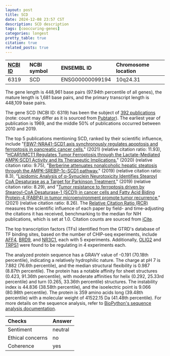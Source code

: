 ```yaml
---
layout: post
title: SCD
date: 2024-12-08 23:57 CST
description: SCD description
tags: [cooccuring-genes]
categories: longest
pretty_table: true
citation: true
related_posts: true
---
```




| [NCBI ID](https://www.ncbi.nlm.nih.gov/gene/6319) | NCBI symbol | ENSEMBL ID | Chromosome location |
| :-------- | :------- | :-------- | :------- |
| 6319  | SCD | ENSG00000099194 | 10q24.31 |



The gene length is 448,961 base pairs (97.94th percentile of all genes), the mature length is 1,681 base pairs, and the primary transcript length is 448,109 base pairs.


The gene SCD (NCBI ID: 6319) has been the subject of [392 publications](https://pubmed.ncbi.nlm.nih.gov/?term=%22SCD%22) (note: count may differ as it is sourced from [Pubtator](https://academic.oup.com/nar/article/47/W1/W587/5494727)). The earliest year of publication is 1969, and the middle 50% of publications occurred between 2010 and 2019.


The top 5 publications mentioning SCD, ranked by their scientific influence, include "[FBW7-NRA41-SCD1 axis synchronously regulates apoptosis and ferroptosis in pancreatic cancer cells.](https://pubmed.ncbi.nlm.nih.gov/33271455)" (2021) (relative citation ratio: 11.93), "[HCAR1/MCT1 Regulates Tumor Ferroptosis through the Lactate-Mediated AMPK-SCD1 Activity and Its Therapeutic Implications.](https://pubmed.ncbi.nlm.nih.gov/33296645)" (2020) (relative citation ratio: 9.75), "[Berberine attenuates nonalcoholic hepatic steatosis through the AMPK-SREBP-1c-SCD1 pathway.](https://pubmed.ncbi.nlm.nih.gov/31226399)" (2019) (relative citation ratio: 8.3), "[Lipidomic Analysis of α-Synuclein Neurotoxicity Identifies Stearoyl CoA Desaturase as a Target for Parkinson Treatment.](https://pubmed.ncbi.nlm.nih.gov/30527540)" (2019) (relative citation ratio: 8.29), and "[Tumor resistance to ferroptosis driven by Stearoyl-CoA Desaturase-1 (SCD1) in cancer cells and Fatty Acid Biding Protein-4 (FABP4) in tumor microenvironment promote tumor recurrence.](https://pubmed.ncbi.nlm.nih.gov/34030117)" (2021) (relative citation ratio: 8.26). The [Relative Citation Ratio (RCR)](https://journals.plos.org/plosbiology/article?id=10.1371/journal.pbio.1002541) measures the scientific influence of each paper by field- and time-adjusting the citations it has received, benchmarking to the median for NIH publications, which is set at 1.0. Citation counts are sourced from [iCite](https://icite.od.nih.gov).





The top transcription factors (TFs) identified from the GTRD's database of TF binding sites, based on the number of CHIP-seq experiments, include [AFF4](https://www.ncbi.nlm.nih.gov/gene/27125), [BRD9](https://www.ncbi.nlm.nih.gov/gene/65980), and [NR3C1](https://www.ncbi.nlm.nih.gov/gene/2908), each with 5 experiments. Additionally, [OLIG2](https://www.ncbi.nlm.nih.gov/gene/10215) and [TRPS1](https://www.ncbi.nlm.nih.gov/gene/7227) were found to be regulating in 4 experiments each.











The analyzed protein sequence has a GRAVY value of -0.191 (70.18th percentile), indicating a relatively hydrophilic nature. The charge at pH 7 is 7.882 (76.6th percentile), and the median structural flexibility is 0.987 (8.87th percentile). The protein has a notable affinity for sheet structures (0.423, 91.36th percentile), with moderate affinities for helix (0.292, 25.33rd percentile) and turn (0.265, 33.36th percentile) structures. The instability index is 44.836 (38.58th percentile), and the isoelectric point is 9.066 (80.98th percentile). The protein is 359 amino acids long (39.48th percentile) with a molecular weight of 41522.15 Da (41.48th percentile). For more details on the sequence analysis, refer to [BioPython's sequence analysis documentation](https://biopython.org/docs/1.75/api/Bio.SeqUtils.ProtParam.html).



| Checks    | Answer |
| :-------- | :------- |
| Sentiment  | neutral   |
| Ethical concerns | no     |
| Coherence    | yes    |